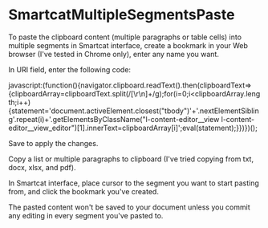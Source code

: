 # SmartcatMultipleSegmentsPaste

To paste the clipboard content (multiple paragraphs or table cells) into multiple segments in Smartcat interface, create a bookmark in your Web browser (I've tested in Chrome only), enter any name you want.

In URI field, enter the following code:

javascript:(function(){navigator.clipboard.readText().then(clipboardText=>{clipboardArray=clipboardText.split(/[\r\n]+/g);for(i=0;i<clipboardArray.length;i++){statement='document.activeElement.closest("tbody")'+'.nextElementSibling'.repeat(i)+'.getElementsByClassName("l-content-editor__view l-content-editor__view_editor")[1].innerText=clipboardArray[i]';eval(statement);}})})();

Save to apply the changes.

Copy a list or multiple paragraphs to clipboard (I've tried copying from txt, docx, xlsx, and pdf).

In Smartcat interface, place cursor to the segment you want to start pasting from, and click the bookmark you've created.

The pasted content won't be saved to your document unless you commit any editing in every segment you've pasted to.
